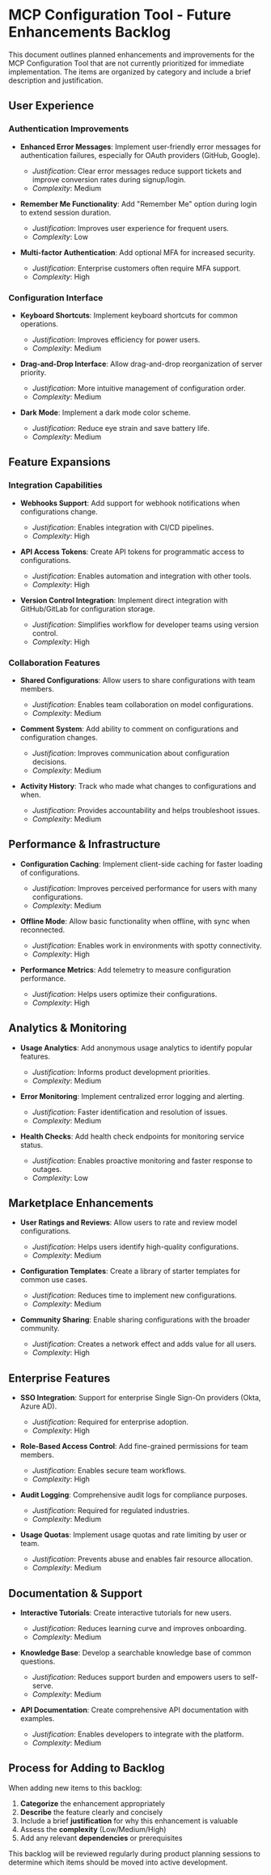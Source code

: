 # MCP Configuration Tool - Future Enhancements Backlog

This document outlines planned enhancements and improvements for the MCP Configuration Tool that are not currently prioritized for immediate implementation. The items are organized by category and include a brief description and justification.

## User Experience

### Authentication Improvements

- **Enhanced Error Messages**: Implement user-friendly error messages for authentication failures, especially for OAuth providers (GitHub, Google).
  - *Justification*: Clear error messages reduce support tickets and improve conversion rates during signup/login.
  - *Complexity*: Medium

- **Remember Me Functionality**: Add "Remember Me" option during login to extend session duration.
  - *Justification*: Improves user experience for frequent users.
  - *Complexity*: Low

- **Multi-factor Authentication**: Add optional MFA for increased security.
  - *Justification*: Enterprise customers often require MFA support.
  - *Complexity*: High

### Configuration Interface

- **Keyboard Shortcuts**: Implement keyboard shortcuts for common operations.
  - *Justification*: Improves efficiency for power users.
  - *Complexity*: Medium

- **Drag-and-Drop Interface**: Allow drag-and-drop reorganization of server priority.
  - *Justification*: More intuitive management of configuration order.
  - *Complexity*: Medium

- **Dark Mode**: Implement a dark mode color scheme.
  - *Justification*: Reduce eye strain and save battery life.
  - *Complexity*: Medium

## Feature Expansions

### Integration Capabilities

- **Webhooks Support**: Add support for webhook notifications when configurations change.
  - *Justification*: Enables integration with CI/CD pipelines.
  - *Complexity*: High

- **API Access Tokens**: Create API tokens for programmatic access to configurations.
  - *Justification*: Enables automation and integration with other tools.
  - *Complexity*: High

- **Version Control Integration**: Implement direct integration with GitHub/GitLab for configuration storage.
  - *Justification*: Simplifies workflow for developer teams using version control.
  - *Complexity*: High

### Collaboration Features

- **Shared Configurations**: Allow users to share configurations with team members.
  - *Justification*: Enables team collaboration on model configurations.
  - *Complexity*: Medium

- **Comment System**: Add ability to comment on configurations and configuration changes.
  - *Justification*: Improves communication about configuration decisions.
  - *Complexity*: Medium

- **Activity History**: Track who made what changes to configurations and when.
  - *Justification*: Provides accountability and helps troubleshoot issues.
  - *Complexity*: Medium

## Performance & Infrastructure

- **Configuration Caching**: Implement client-side caching for faster loading of configurations.
  - *Justification*: Improves perceived performance for users with many configurations.
  - *Complexity*: Medium

- **Offline Mode**: Allow basic functionality when offline, with sync when reconnected.
  - *Justification*: Enables work in environments with spotty connectivity.
  - *Complexity*: High

- **Performance Metrics**: Add telemetry to measure configuration performance.
  - *Justification*: Helps users optimize their configurations.
  - *Complexity*: High

## Analytics & Monitoring

- **Usage Analytics**: Add anonymous usage analytics to identify popular features.
  - *Justification*: Informs product development priorities.
  - *Complexity*: Medium

- **Error Monitoring**: Implement centralized error logging and alerting.
  - *Justification*: Faster identification and resolution of issues.
  - *Complexity*: Medium

- **Health Checks**: Add health check endpoints for monitoring service status.
  - *Justification*: Enables proactive monitoring and faster response to outages.
  - *Complexity*: Low

## Marketplace Enhancements

- **User Ratings and Reviews**: Allow users to rate and review model configurations.
  - *Justification*: Helps users identify high-quality configurations.
  - *Complexity*: Medium

- **Configuration Templates**: Create a library of starter templates for common use cases.
  - *Justification*: Reduces time to implement new configurations.
  - *Complexity*: Medium

- **Community Sharing**: Enable sharing configurations with the broader community.
  - *Justification*: Creates a network effect and adds value for all users.
  - *Complexity*: High

## Enterprise Features

- **SSO Integration**: Support for enterprise Single Sign-On providers (Okta, Azure AD).
  - *Justification*: Required for enterprise adoption.
  - *Complexity*: High

- **Role-Based Access Control**: Add fine-grained permissions for team members.
  - *Justification*: Enables secure team workflows.
  - *Complexity*: High

- **Audit Logging**: Comprehensive audit logs for compliance purposes.
  - *Justification*: Required for regulated industries.
  - *Complexity*: Medium

- **Usage Quotas**: Implement usage quotas and rate limiting by user or team.
  - *Justification*: Prevents abuse and enables fair resource allocation.
  - *Complexity*: Medium

## Documentation & Support

- **Interactive Tutorials**: Create interactive tutorials for new users.
  - *Justification*: Reduces learning curve and improves onboarding.
  - *Complexity*: Medium

- **Knowledge Base**: Develop a searchable knowledge base of common questions.
  - *Justification*: Reduces support burden and empowers users to self-serve.
  - *Complexity*: Medium

- **API Documentation**: Create comprehensive API documentation with examples.
  - *Justification*: Enables developers to integrate with the platform.
  - *Complexity*: Medium

## Process for Adding to Backlog

When adding new items to this backlog:

1. **Categorize** the enhancement appropriately
2. **Describe** the feature clearly and concisely
3. Include a brief **justification** for why this enhancement is valuable
4. Assess the **complexity** (Low/Medium/High)
5. Add any relevant **dependencies** or prerequisites

This backlog will be reviewed regularly during product planning sessions to determine which items should be moved into active development.
